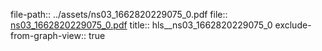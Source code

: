 file-path:: ../assets/ns03_1662820229075_0.pdf
file:: [ns03_1662820229075_0.pdf](../assets/ns03_1662820229075_0.pdf)
title:: hls__ns03_1662820229075_0
exclude-from-graph-view:: true
